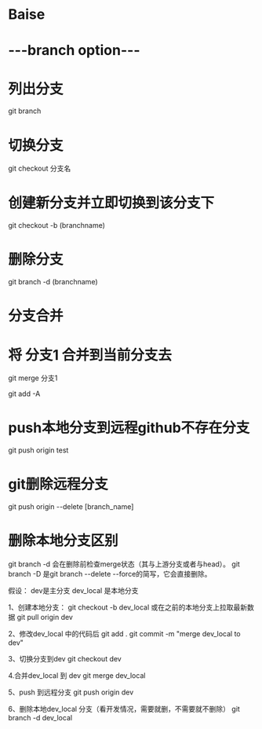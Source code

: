 # Baise


# ---branch option---
# 列出分支
git branch

# 切换分支
git checkout 分支名

# 创建新分支并立即切换到该分支下
git checkout -b (branchname)

# 删除分支
git branch -d (branchname)

# 分支合并

# 将 分支1 合并到当前分支去
git merge 分支1




git add -A

# push本地分支到远程github不存在分支
git push origin test

# git删除远程分支
git push origin --delete [branch_name]

# 删除本地分支区别
git branch -d 会在删除前检查merge状态（其与上游分支或者与head）。
git branch -D 是git branch --delete --force的简写，它会直接删除。



假设： dev是主分支
dev_local 是本地分支
 
1、创建本地分支：
git checkout -b dev_local
或在之前的本地分支上拉取最新数据
git pull origin dev
 
2、修改dev_local 中的代码后
git add .
git commit -m "merge dev_local to dev"
 
3、切换分支到dev
git checkout dev
 
4.合并dev_local 到 dev
git merge dev_local
 
5、push 到远程分支
git push origin dev
 
6、删除本地dev_local 分支（看开发情况，需要就删，不需要就不删除）
git branch -d dev_local